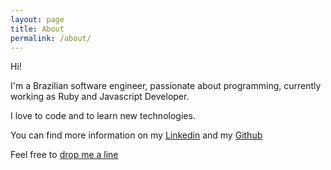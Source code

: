 ```yaml
---
layout: page
title: About
permalink: /about/
---
```


Hi!

I'm a Brazilian software engineer, passionate about programming, currently working as Ruby and Javascript Developer.

I love to code and to learn new technologies.

You can find more information on my [Linkedin](http://linkedin.com/in/pablobfonseca) and my [Github](https://github.com/pablobfonseca) 

Feel free to [drop me a line](mailto:pablofonseca777@gmail.com)
